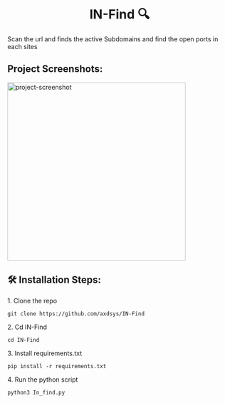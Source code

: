 <h1 align="center" id="title">IN-Find 🔍</h1>

<p id="description">Scan the url and finds the active Subdomains and find the open ports in each sites</p>

<h2>Project Screenshots:</h2>

<img src="https://i.ibb.co/NTJQD3g/IMG-20250127-095742.jpg" alt="project-screenshot" width="400" height="400/">

<h2>🛠️ Installation Steps:</h2>

<p>1. Clone the repo</p>

```
git clone https://github.com/axdsys/IN-Find
```

<p>2. Cd IN-Find</p>

```
cd IN-Find
```

<p>3. Install requirements.txt</p>

```
pip install -r requirements.txt
```

<p>4. Run the python script</p>

```
python3 In_find.py
```